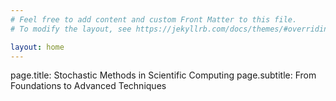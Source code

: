 ```yaml
---
# Feel free to add content and custom Front Matter to this file.
# To modify the layout, see https://jekyllrb.com/docs/themes/#overriding-theme-defaults

layout: home
---
```


page.title: Stochastic Methods in Scientific Computing
page.subtitle: From Foundations to Advanced Techniques